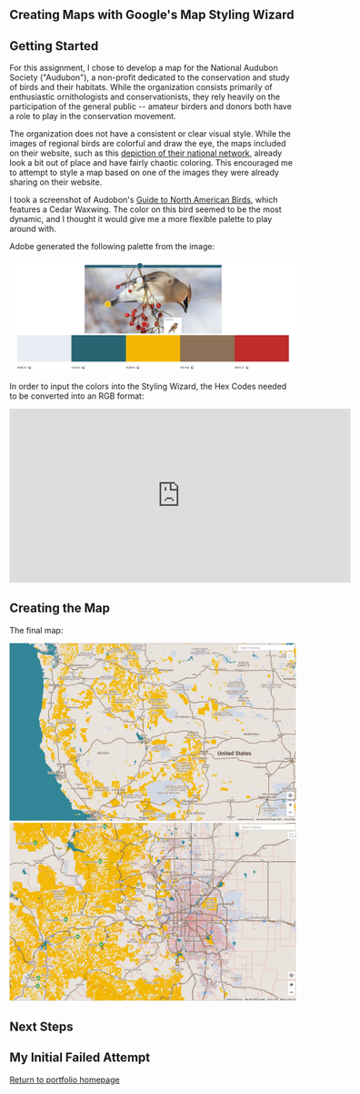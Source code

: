 ## Creating Maps with Google's Map Styling Wizard

## Getting Started

For this assignment, I chose to develop a map for the National Audubon Society ("Audubon"), a non-profit dedicated to the conservation and study of birds and their habitats. While the organization consists primarily of enthusiastic ornithologists and conservationists, they rely heavily on the participation of the general public -- amateur birders and donors both have a role to play in the conservation movement. 

The organization does not have a consistent or clear visual style. While the images of regional birds are colorful and draw the eye, the maps included on their website, such as this [depiction of their national network](https://www.audubon.org/about/audubon-near-you), already look a bit out of place and have fairly chaotic coloring. This encouraged me to attempt to style a map based on one of the images they were already sharing on their website.  

I took a screenshot of Audobon's [Guide to North American Birds](https://www.audubon.org/bird-guide), which features a Cedar Waxwing. The color on this bird seemed to be the most dynamic, and I thought it would give me a more flexible palette to play around with. 

Adobe generated the following palette from the image: 

<img src="https://github.com/nannunz/gis-portfolio/blob/main/waxwing%20palette.png?raw=true"> 

In order to input the colors into the Styling Wizard, the Hex Codes needed to be converted into an RGB format:
<iframe title="Audubon Palette (Hex Code-RGB Conversion)" aria-label="Table" id="datawrapper-chart-m6i9y" src="https://datawrapper.dwcdn.net/m6i9y/1/" scrolling="no" frameborder="0" style="border: none;" width="600" height="306"></iframe>

## Creating the Map 


The final map: 

<img src="https://github.com/nannunz/gis-portfolio/blob/main/Map%20overview.png?raw=true"><br/>
<img src="https://github.com/nannunz/gis-portfolio/blob/main/Denver_closeup.png?raw=true">


## Next Steps 



## My Initial Failed Attempt 


[Return to portfolio homepage](https://nannunz.github.io/gis-portfolio/)
